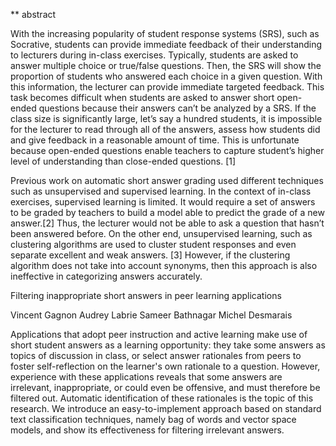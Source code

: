 ** abstract

With the increasing popularity of student response systems (SRS), such as Socrative, students can provide immediate feedback of their understanding to lecturers during in-class exercises. Typically, students are asked to answer multiple choice or true/false questions. Then, the SRS will show the proportion of students who answered each choice in a given question. With this information, the lecturer can provide immediate targeted feedback. This task becomes difficult when students are asked to answer short open-ended questions because their answers can’t be analyzed by a SRS. If the class size is significantly large, let’s say a hundred students, it is impossible for the lecturer to read through all of the answers, assess how students did and give feedback in a reasonable amount of time. This is unfortunate because open-ended questions enable teachers to capture student’s higher level of understanding than close-ended questions. [1]

Previous work on automatic short answer grading used different techniques such as unsupervised and supervised learning. In the context of in-class exercises, supervised learning is limited. It would require a set of answers to be graded by teachers to build a model able to predict the grade of a new answer.[2] Thus, the lecturer would not be able to ask a question that hasn’t been answered before. On the other end, unsupervised learning, such as clustering algorithms are used to cluster student responses and even separate excellent and weak answers. [3] However, if the clustering algorithm does not take into account synonyms, then this approach is also ineffective in categorizing answers accurately.

Filtering inappropriate short answers in peer learning applications

Vincent Gagnon
Audrey Labrie
Sameer Bathnagar
Michel Desmarais

Applications that adopt peer instruction and active learning make use of short student answers as a learning opportunity: they take some answers as topics of discussion in class, or select answer rationales from peers to foster self-reflection on the learner's own rationale to a question.  However, experience with these applications reveals that some answers are irrelevant, inappropriate, or could even be offensive, and must therefore be filtered out.  Automatic identification of these rationales is the topic of this research.  We introduce an easy-to-implement approach based on standard text classification techniques, namely bag of words and vector space models, and show its effectiveness for filtering irrelevant answers.

